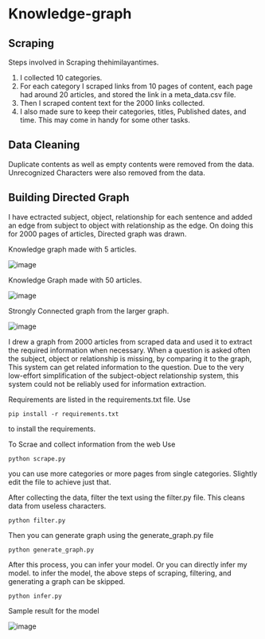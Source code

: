 # Knowledge-graph

## Scraping

Steps involved in Scraping thehimilayantimes.

1. I collected 10 categories.
2. For each category I scraped links from 10 pages of content, each page had around 20 articles, and stored the link in a meta_data.csv file.
3. Then I scraped content text for the 2000 links collected.
4. I also made sure to keep their categories, titles, Published dates, and time. This may come in handy for some other tasks.

## Data Cleaning

Duplicate contents as well as empty contents were removed from the data. Unrecognized Characters were also removed from the data.

## Building Directed Graph

I have ectracted subject, object, relationship for each sentence and added an edge from subject to object with relationship as the edge. On doing this for 2000 pages of articles, Directed graph was drawn.

Knowledge graph made with 5 articles.

![image](https://github.com/AnjaanKhadka/Knowlege-graph/assets/43941329/af335b9d-f96e-4a3a-9e81-6ef656cbfd77)

Knowledge Graph made with 50 articles.

![image](https://github.com/AnjaanKhadka/Knowlege-graph/assets/43941329/aad4aa4d-763c-4d3f-a82e-7f11c9b5cd1c)

Strongly Connected graph from the larger graph.

![image](https://github.com/AnjaanKhadka/Knowledge-graph/assets/43941329/6dab4f1e-d9ed-4528-b552-90014b5cc76d)


I drew a graph from 2000 articles from scraped data and used it to extract the required information when necessary. When a question is asked often the subject, object or relationship is missing, by comparing it to the graph, This system can get related information to the question. Due to the very low-effort simplification of the subject-object relationship system, this system could not be reliably used for information extraction.

Requirements are listed in the requirements.txt file. Use

    pip install -r requirements.txt 

to install the requirements.

To Scrae and collect information from the web Use

    python scrape.py

you can use more categories or more pages from single categories. Slightly edit the file to achieve just that.

After collecting the data, filter the text using the filter.py file. This cleans data from useless characters.

    python filter.py

Then you can generate graph using the generate_graph.py file

    python generate_graph.py

After this process, you can infer your model. Or you can directly infer my model. to infer the model, the above steps of scraping, filtering, and generating a graph can be skipped.

    python infer.py

Sample result for the model 

![image](https://github.com/AnjaanKhadka/Knowledge-graph/assets/43941329/76f5e15b-e08b-49e4-a831-e7df4d52630c)

